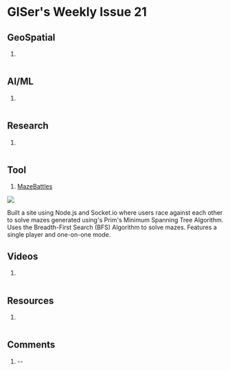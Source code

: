 # GISer's Weekly Issue 21

## GeoSpatial

1. []()

![]()

## AI/ML

1. []()

![]()

## Research

1. []()

![]()

## Tool

1. [MazeBattles]()

![](https://github.com/HenryDavidZhu/MazeBattles.com/raw/master/public/img/screenshot.png)

Built a site using Node.js and Socket.io where users race against each other to solve mazes generated using's Prim's Minimum Spanning Tree Algorithm. Uses the Breadth-First Search (BFS) Algorithm to solve mazes. Features a single player and one-on-one mode.

## Videos

1. []()

![]()

## Resources

1. []()

![]()

## Comments

1.  --[]()
